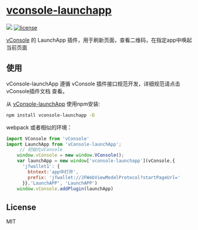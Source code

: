 # [vconsole-launchapp](https://github.com/Noob-Lab/vConsole-launchApp)
[![](https://img.shields.io/badge/Powered%20by-vConsole%20LaunchApp-brightgreen.svg)](https://github.com/Noob-Lab/vConsole-launchApp)
[![license](https://img.shields.io/badge/license-MIT-blue.svg)](https://github.com/Noob-Lab/vConsole-launchApp/blob/master/LICENSE)



[vConsole](https://github.com/Tencent/vConsole) 的 LaunchApp 插件，用于刷新页面，查看二维码，在指定app中唤起当前页面



## 使用

vConsole-launchApp 遵循 vConsole 插件接口规范开发，详细规范请点击 vConsole插件文档 查看。

从 [vConsole-launchApp]() 使用npm安装:

```bash
npm install vconsole-launchapp -D
```


 webpack 或者相似的环境：

```js
import VConsole from 'vConsole'
import LaunchApp from 'vConsole-launchApp';
     // 初始化vConsole
    window.vConsole = new window.VConsole();  
    var launchApp = new window['vconsole-launchapp'](vConsole,{
      'jfwallet1': {
        btntext:'app中打开',
        prefix: 'jfwallet://JFWebViewModelProtocol?startPageUrl='
      }},'LaunchAPP', 'LaunchAPP')
    window.vConsole.addPlugin(launchApp)
```

## License

MIT
